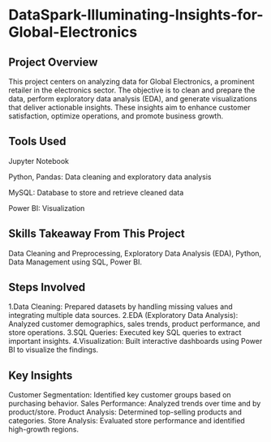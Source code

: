 # DataSpark-Illuminating-Insights-for-Global-Electronics

## Project Overview
This project centers on analyzing data for Global Electronics, a prominent retailer in the electronics sector. The objective is to clean and prepare the data, perform exploratory data analysis (EDA), and generate visualizations that deliver actionable insights. These insights aim to enhance customer satisfaction, optimize operations, and promote business growth.

## Tools Used
Jupyter Notebook

Python, Pandas: Data cleaning and exploratory data analysis

MySQL: Database to store and retrieve cleaned data

Power BI: Visualization

## Skills Takeaway From This Project
Data Cleaning and Preprocessing,
Exploratory Data Analysis (EDA),
Python,
Data Management using SQL,
Power BI.

## Steps Involved
1.Data Cleaning: Prepared datasets by handling missing values and integrating multiple data sources.
2.EDA (Exploratory Data Analysis): Analyzed customer demographics, sales trends, product performance, and store         operations.
3.SQL Queries: Executed key SQL queries to extract important insights.
4.Visualization: Built interactive dashboards using Power BI to visualize the findings.

## Key Insights
Customer Segmentation: Identified key customer groups based on purchasing behavior.
Sales Performance: Analyzed trends over time and by product/store.
Product Analysis: Determined top-selling products and categories.
Store Analysis: Evaluated store performance and identified high-growth regions.
